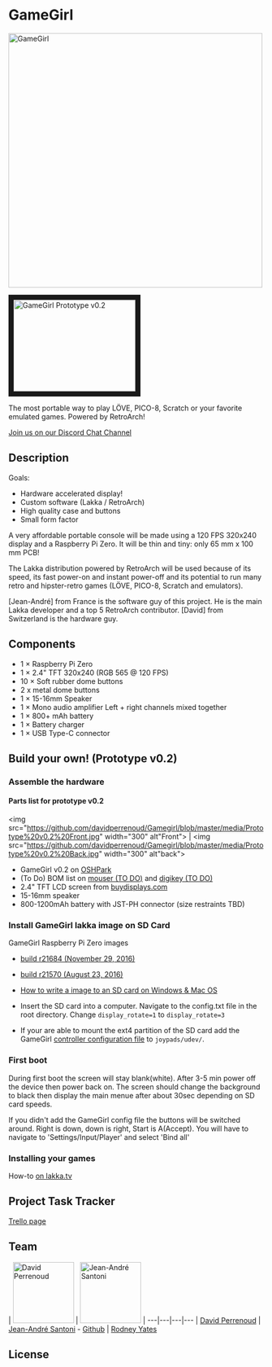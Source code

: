 # GameGirl
<img alt="GameGirl" src="https://raw.githubusercontent.com/davidperrenoud/Gamegirl/master/media/GameGirl%20project%20image.jpg" width="500">

<a href="http://www.youtube.com/watch?feature=player_embedded&v=z5BJ5ywMKEQ
" target="_blank"><img src="http://img.youtube.com/vi/z5BJ5ywMKEQ/0.jpg" 
alt="GameGirl Prototype v0.2" width="240" height="180" border="10" /></a>

The most portable way to play LÖVE, PICO-8, Scratch or your favorite emulated games. Powered by RetroArch!

[Join us on our Discord Chat Channel](https://discord.gg/TZ7MZEu)

## Description

Goals:

* Hardware accelerated display!
* Custom software (Lakka / RetroArch)
* High quality case and buttons
* Small form factor

A very affordable portable console will be made using a 120 FPS 320x240 display and a Raspberry Pi Zero. It will be thin and tiny: only 65 mm x 100 mm PCB!

The Lakka distribution powered by RetroArch will be used because of its speed, its fast power-on and instant power-off and its potential to run many retro and hipster-retro games (LÖVE, PICO-8, Scratch and emulators).

[Jean-André] from France is the software guy of this project. He is the main Lakka developer and a top 5 RetroArch contributor. [David] from Switzerland is the hardware guy.

## Components

* 1 × Raspberry Pi Zero
* 1 × 2.4" TFT 320x240 (RGB 565 @ 120 FPS)
* 10 × Soft rubber dome buttons
* 2 x metal dome buttons
* 1 × 15-16mm Speaker
* 1 × Mono audio amplifier Left + right channels mixed together
* 1 × 800+ mAh battery
* 1 × Battery charger
* 1 × USB Type-C connector

## Build your own! (Prototype v0.2)

### Assemble the hardware

#### Parts list for prototype v0.2

<img src="https://github.com/davidperrenoud/Gamegirl/blob/master/media/Prototype%20v0.2%20Front.jpg" width="300" alt"Front"> | <img src="https://github.com/davidperrenoud/Gamegirl/blob/master/media/Prototype%20v0.2%20Back.jpg" width="300" alt"back">

* GameGirl v0.2 on [OSHPark](https://oshpark.com/shared_projects/jp0aq0YM)
* (To Do) BOM list on [mouser (TO DO)]() and [digikey (TO DO)]()
* 2.4" TFT LCD screen from [buydisplays.com](http://www.buydisplay.com/default/color-2-4-inch-tft-lcd-module-display-touch-panel-240x320-dot-serial-spi)
* 15-16mm speaker
* 800-1200mAh battery with JST-PH connector (size restraints TBD)

### Install GameGirl lakka image on SD Card

GameGirl Raspberry Pi Zero images
* [build r21684 (November 29, 2016)](http://static.kivutar.me/Lakka-Gamegirl.arm-devel-20161129161645-r21684-g895e996.img.gz)
* [build r21570 (August 23, 2016)](http://static.kivutar.me/Lakka-Gamegirl.arm-devel-20160823060147-r21570-g1cacbe2.img.gz)

* [How to write a image to an SD card on Windows & Mac OS](http://trendblog.net/install-raspbian-sd-card-os-x-windows/)
* Insert the SD card into a computer. Navigate to the config.txt file in the root directory. Change `display_rotate=1` to `display_rotate=3`
* If your are able to mount the ext4 partition of the SD card add the GameGirl [controller configuration file](https://github.com/davidperrenoud/Gamegirl/blob/master/Gamegirl_Controller.cfg) to `joypads/udev/`.

### First boot

During first boot the screen will stay blank(white). After 3-5 min power off the device then power back on. The screen should change the background to black then display the main menue after about 30sec depending on SD card speeds.

If you didn't add the GameGirl config file the buttons will be switched around. Right is down, down is right, Start is A(Accept). You will have to navigate to 'Settings/Input/Player' and select 'Bind all'

### Installing your games

How-to [on lakka.tv](http://www.lakka.tv/get/linux/rpi/install/first-boot/games/)

## Project Task Tracker

[Trello page](https://trello.com/b/wslfYlVv/gamegirl)

## Team

| <img src="https://cdn.hackaday.io/images/resize/600x600/9860631457995300460.jpg" width="120" alt="David Perrenoud"> | <img src="https://avatars3.githubusercontent.com/u/442722?" width="120" alt="Jean-André Santoni"> | 
---|---|---|---
| [David Perrenoud](https://github.com/davidperrenoud) | [Jean-André Santoni](http://www.kivutar.me/) - [Github](https://github.com/Kivutar) | [Rodney Yates](https://github.com/zybeon)


## License

